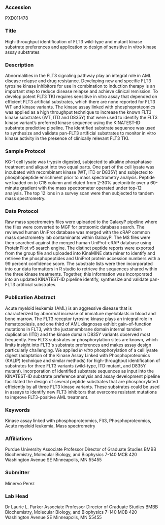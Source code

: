 ### Accession
PXD011478

### Title
High-throughput identification of FLT3 wild-type and mutant kinase substrate preferences and application to design of sensitive in vitro kinase assay substrates

### Description
Abnormalities in the FLT3 signaling pathway play an integral role in AML disease relapse and drug resistance. Developing new and specific FLT3 tyrosine kinase inhibitors for use in combination to induction therapy is an important step to reduce disease relapse and achieve clinical remission. To develop potent FLT3 TKI requires sensitive in vitro assay that depended on efficient FLT3 artificial substrates, which there are none reported for FLT3 WT and kinase variants. The kinase assay linked with phosphoproteomics was applied as a high throughput technique to increase the known FLT3 kinase substrates (WT, ITD and D835Y) that were used to identify the FLT3 kinase variant’s preferred kinase sequence using the KINATEST-ID substrate predictive pipeline. The identified substrate sequence was used to synthesize and validate pan-FLT3 artificial substrates to monitor in vitro kinase activity in the presence of clinically relevant FLT3 TKI.

### Sample Protocol
KG-1 cell lysate was trypsin digested, subjected to alkaline phosphatase treatment and aliquot into two equal parts. One part of the cell lysate was incubated with recombinant kinase (WT, ITD or D835Y) and subjected to phosphopeptide enrichment prior to mass spectrometry analysis. Peptide we loaded on to C18 column and eluted from 2-30% acetonitrile over a 60-minute gradient with the mass spectrometer operated under top-12 analysis. The top 12 ions in a survey scan were then subjected to tandem mass spectrometry.

### Data Protocol
Raw mass spectrometry files were uploaded to the GalaxyP pipeline where the files were converted to MGF for proteomic database search. The reviewed human UniProt database was merged with the cRAP common mass spectrometry lab contaminants within GalaxyP. The MS files were then searched against the merged human UniProt-cRAP database using ProteinPilot v5 search engine. The distinct peptide reports were exported from the group file and uploaded into KinaMINE data miner to identify and retrieve the phosphopeptides and UniProt protein accession numbers with a 99 percent confidence score. The substrate lists were then incorporated into our data formatters in R studio to retrieve the sequences shared within the three kinase treatments. Together, this information was incorporated into an updated KINATEST-ID pipeline identify, synthesize and validate pan-FLT3 artificial substrates.

### Publication Abstract
Acute myeloid leukemia (AML) is an aggressive disease that is characterized by abnormal increase of immature myeloblasts in blood and bone marrow. The FLT3 receptor tyrosine kinase plays an integral role in hematopoiesis, and one third of AML diagnoses exhibit gain-of-function mutations in FLT3, with the juxtamembrane domain internal tandem duplication (ITD) and the kinase domain D835Y variants observed most frequently. Few FLT3 substrates or phosphorylation sites are known, which limits insight into FLT3's substrate preferences and makes assay design particularly challenging. We applied <i>in vitro</i> phosphorylation of a cell lysate digest (adaptation of the Kinase Assay Linked with Phosphoproteomics (KALIP) technique and similar methods) for high-throughput identification of substrates for three FLT3 variants (wild-type, ITD mutant, and D835Y mutant). Incorporation of identified substrate sequences as input into the KINATEST-ID substrate preference analysis and assay development pipeline facilitated the design of several peptide substrates that are phosphorylated efficiently by all three FLT3 kinase variants. These substrates could be used in assays to identify new FLT3 inhibitors that overcome resistant mutations to improve FLT3-positive AML treatment.

### Keywords
Kinase assay linked with phosphoproteomics, Flt3, Phosphoproteomics, Acute myeloid leukemia, Mass spectrometry

### Affiliations
Purdue University
Associate Professor Director of Graduate Studies BMBB Biochemistry, Molecular Biology, and Biophysics 7-140 MCB 420 Washington Avenue SE Minneapolis, MN 55455

### Submitter
Minervo Perez

### Lab Head
Dr Laurie L. Parker
Associate Professor Director of Graduate Studies BMBB Biochemistry, Molecular Biology, and Biophysics 7-140 MCB 420 Washington Avenue SE Minneapolis, MN 55455


